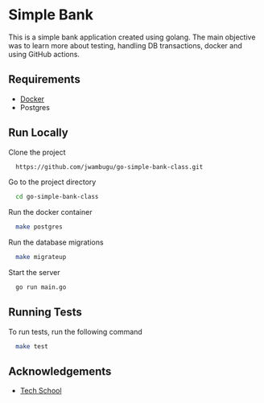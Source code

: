 # Simple Bank

This is a simple bank application created using golang. The main objective was to learn more about testing, handling DB
transactions, docker and using GitHub actions.

## Requirements

- [Docker](https://www.docker.com/products/docker-desktop)
- Postgres

## Run Locally

Clone the project

```bash
  https://github.com/jwambugu/go-simple-bank-class.git
```

Go to the project directory

```bash
  cd go-simple-bank-class
```

Run the docker container

```bash
  make postgres
```

Run the database migrations

```bash
  make migrateup
```

Start the server

```bash
  go run main.go
```

## Running Tests

To run tests, run the following command

```bash
  make test
```

## Acknowledgements

- [Tech School](https://www.youtube.com/playlist?list=PLy_6D98if3ULEtXtNSY_2qN21VCKgoQAE)